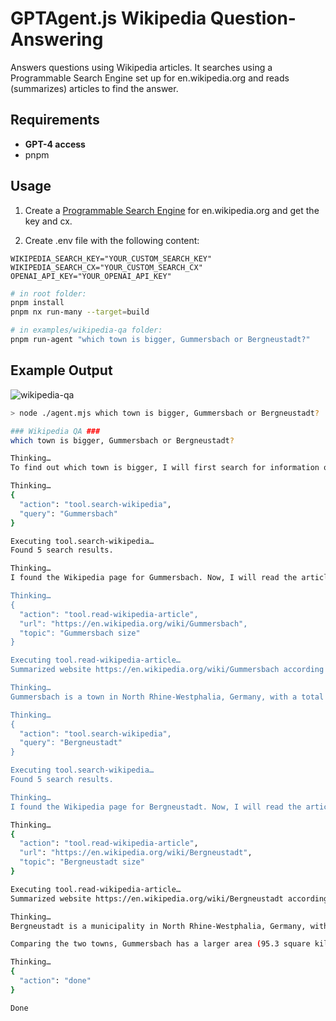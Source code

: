 # GPTAgent.js Wikipedia Question-Answering

Answers questions using Wikipedia articles. It searches using a Programmable Search Engine set up for en.wikipedia.org and reads (summarizes) articles to find the answer.

## Requirements

- **GPT-4 access**
- pnpm

## Usage

1. Create a [Programmable Search Engine](https://programmablesearchengine.google.com/about/) for en.wikipedia.org and get the key and cx.

2. Create .env file with the following content:

```
WIKIPEDIA_SEARCH_KEY="YOUR_CUSTOM_SEARCH_KEY"
WIKIPEDIA_SEARCH_CX="YOUR_CUSTOM_SEARCH_CX"
OPENAI_API_KEY="YOUR_OPENAI_API_KEY"
```

```sh
# in root folder:
pnpm install
pnpm nx run-many --target=build

# in examples/wikipedia-qa folder:
pnpm run-agent "which town is bigger, Gummersbach or Bergneustadt?"
```

## Example Output

![wikipedia-qa](https://github.com/lgrammel/gptagent.js/raw/main/examples/wikipedia-qa/screenshot/wikipedia-qa-001.png)

```sh
> node ./agent.mjs which town is bigger, Gummersbach or Bergneustadt?

### Wikipedia QA ###
which town is bigger, Gummersbach or Bergneustadt?

Thinking…
To find out which town is bigger, I will first search for information on Gummersbach and Bergneustadt on Wikipedia.

Thinking…
{
  "action": "tool.search-wikipedia",
  "query": "Gummersbach"
}

Executing tool.search-wikipedia…
Found 5 search results.

Thinking…
I found the Wikipedia page for Gummersbach. Now, I will read the article to gather information about the town's size.

Thinking…
{
  "action": "tool.read-wikipedia-article",
  "url": "https://en.wikipedia.org/wiki/Gummersbach",
  "topic": "Gummersbach size"
}

Executing tool.read-wikipedia-article…
Summarized website https://en.wikipedia.org/wiki/Gummersbach according to topic Gummersbach size.

Thinking…
Gummersbach is a town in North Rhine-Westphalia, Germany, with a total area of 95.3 square kilometers (36.8 square miles) and a population of 51,126 as of December 31, 2021. Now, I will search for information on Bergneustadt.

Thinking…
{
  "action": "tool.search-wikipedia",
  "query": "Bergneustadt"
}

Executing tool.search-wikipedia…
Found 5 search results.

Thinking…
I found the Wikipedia page for Bergneustadt. Now, I will read the article to gather information about the town's size.

Thinking…
{
  "action": "tool.read-wikipedia-article",
  "url": "https://en.wikipedia.org/wiki/Bergneustadt",
  "topic": "Bergneustadt size"
}

Executing tool.read-wikipedia-article…
Summarized website https://en.wikipedia.org/wiki/Bergneustadt according to topic Bergneustadt size.

Thinking…
Bergneustadt is a municipality in North Rhine-Westphalia, Germany, with a total area of 37.86 km2 (14.62 sq mi) and a population of 18,416 as of December 31, 2021.

Comparing the two towns, Gummersbach has a larger area (95.3 square kilometers) and a higher population (51,126) than Bergneustadt (37.86 square kilometers and 18,416 population). Therefore, Gummersbach is the bigger town.

Thinking…
{
  "action": "done"
}

Done
```
